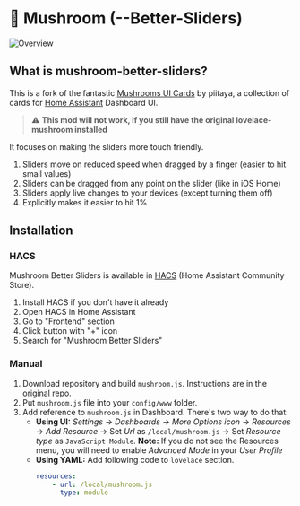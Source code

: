 # 🍄 Mushroom (--Better-Sliders)

<!-- [![hacs][hacs-badge]][hacs-url]
[![release][release-badge]][release-url]
![downloads][downloads-badge]
![build][build-badge]
 -->
[original-repo]: https://github.com/piitaya/lovelace-mushroom

![Overview](https://raw.githubusercontent.com/phischdev/lovelace-mushroom-better-sliders/master/.github/images/readme_image.png)

## What is mushroom-better-sliders?
This is a fork of the fantastic [Mushrooms UI Cards][original-repo] by piitaya, a collection of cards for [Home Assistant][home-assistant] Dashboard UI.

> :warning: **This mod will not work, if you still have the original lovelace-mushroom installed**

It focuses on making the sliders more touch friendly.

1. Sliders move on reduced speed when dragged by a finger (easier to hit small values)
2. Sliders can be dragged from any point on the slider (like in iOS Home)
3. Sliders apply live changes to your devices (except turning them off)
2. Explicitly makes it easier to hit 1%

## Installation

### HACS

Mushroom Better Sliders is available in [HACS][hacs] (Home Assistant Community Store).

1. Install HACS if you don't have it already
2. Open HACS in Home Assistant
3. Go to "Frontend" section
4. Click button with "+" icon
5. Search for "Mushroom Better Sliders"

### Manual

1. Download repository and build `mushroom.js`. Instructions are in the [original repo][original-repo].
2. Put `mushroom.js` file into your `config/www` folder.
3. Add reference to `mushroom.js` in Dashboard. There's two way to do that:
    - **Using UI:** _Settings_ → _Dashboards_ → _More Options icon_ → _Resources_ → _Add Resource_ → Set _Url_ as `/local/mushroom.js` → Set _Resource type_ as `JavaScript Module`.
      **Note:** If you do not see the Resources menu, you will need to enable _Advanced Mode_ in your _User Profile_
    - **Using YAML:** Add following code to `lovelace` section.
        ```yaml
        resources:
            - url: /local/mushroom.js
              type: module
        ```


<!-- Badges -->

[hacs-url]: https://github.com/hacs/integration
[hacs-badge]: https://img.shields.io/badge/hacs-default-orange.svg?style=flat-square
[release-badge]: https://img.shields.io/github/v/release/piitaya/lovelace-mushroom?style=flat-square
[downloads-badge]: https://img.shields.io/github/downloads/piitaya/lovelace-mushroom/total?style=flat-square
[build-badge]: https://img.shields.io/github/actions/workflow/status/piitaya/lovelace-mushroom/build.yml?branch=main&style=flat-square

<!-- References -->

[home-assistant]: https://www.home-assistant.io/
[home-assitant-theme-docs]: https://www.home-assistant.io/integrations/frontend/#defining-themes
[hacs]: https://hacs.xyz
[ui-lovelace-minimalist]: https://ui-lovelace-minimalist.github.io/UI/
[button-card]: https://github.com/custom-cards/button-card
[7ahang]: https://www.behance.net/gallery/88433905/Redesign-Smart-Home
[release-url]: https://github.com/piitaya/lovelace-mushroom/releases
